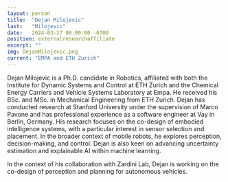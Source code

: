 ```yaml
---
layout: person
title:  "Dejan Milojevic"
last:   "Milojevic"
date:   2024-03-27 00:00:00 -0700
position: externalresearchaffiliate
excerpt: ""
img: DejanMilojevic.png
current: "EMPA and ETH Zurich"
---
```


Dejan Milojevic is a Ph.D. candidate in Robotics, affiliated with both the Institute for Dynamic Systems and Control at ETH Zurich and the Chemical Energy Carriers and Vehicle Systems Laboratory at Empa. 
He received his BSc. and MSc. in Mechanical Engineering from ETH Zurich. Dejan has conducted research at Stanford University under the supervision of Marco Pavone and has professional experience as a software engineer at Vay in Berlin, Germany. 
His research focuses on the co-design of embodied intelligence systems, with a particular interest in sensor selection and placement. 
In the broader context of mobile robots, he explores perception, decision-making, and control. Dejan is also keen on advancing uncertainty estimation and explainable AI within machine learning.

In the context of his collaboration with Zardini Lab, Dejan is working on the co-design of perception and planning for autonomous vehicles.

